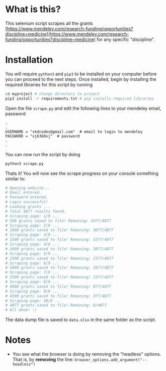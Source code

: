 # What is this?

This selenium script scrapes all the grants [https://www.mendeley.com/research-funding/opportunities?discipline=medicine](https://www.mendeley.com/research-funding/opportunities?discipline=medicine) for any specific "discipline".

# Installation

You will require `python3` and `pip3` to be installed on your computer before you can proceed to the next steps. Once installed, begin by installing the required libraries for this script by running

```bash
cd myproject # change directory to project
pip3 install -r requirements.txt # pip installs required libraries
```

Open the file `scrape.py` and edit the following lines to your mendeley email, password

```vim
.
.
USERNAME = "skdcodes@gmail.com"  # email to login to mendeley
PASSWORD = "xj6360xj"  # password
.
.
```

You can now run the script by doing

```bash
python3 scrape.py
```
Thats it! You will now see the scrape progress on your console something similar to:

```bash
# Opening website...
# Email entered.
# Password entered.
# Login successful!
# Loading grants ...
# Total 4877 results found.
# Scraping page: 1/9 ...
# 500 grants saved to file! Remaning: 4377/4877 
# Scraping page: 2/9 ...
# 1000 grants saved to file! Remaning: 3877/4877 
# Scraping page: 3/9 ...
# 1500 grants saved to file! Remaning: 3377/4877 
# Scraping page: 4/9 ...
# 2000 grants saved to file! Remaning: 2877/4877 
# Scraping page: 5/9 ...
# 2500 grants saved to file! Remaning: 2377/4877 
# Scraping page: 6/9 ...
# 3000 grants saved to file! Remaning: 1877/4877 
# Scraping page: 7/9 ...
# 3500 grants saved to file! Remaning: 1377/4877 
# Scraping page: 8/9 ...
# 4000 grants saved to file! Remaning: 877/4877 
# Scraping page: 9/9 ...
# 4500 grants saved to file! Remaning: 377/4877 
# Scraping page: 10/9 ...
# 4877 grants saved to file! Remaning: 0/4877 
# All done! :)
```

The data dump file is saved to `data.xlsx` in the same folder as the script.

# Notes

- You see what the browser is doing by removing the "headless" options. That is, by **removing** the line: `browser_options.add_argument("--headless")`

